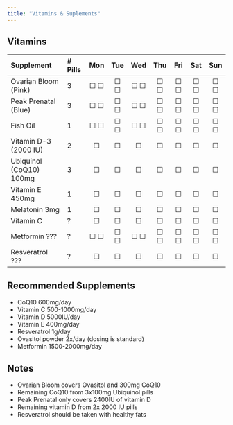 ```yaml
---
title: "Vitamins & Suplements"
---
```


## Vitamins

| Supplement                | # Pills | Mon | Tue | Wed | Thu | Fri | Sat | Sun |
|:------------|:-----|:-:|:-:|:-:|:-:|:-:|:-:|:-:|
| Ovarian Bloom (Pink)      | 3 | ☐ ☐ | ☐ ☐ | ☐ ☐ | ☐ ☐ | ☐ ☐ | ☐ ☐ | ☐ ☐ |
| Peak Prenatal (Blue)      | 3 | ☐ ☐ | ☐ ☐ | ☐ ☐ | ☐ ☐ | ☐ ☐ | ☐ ☐ | ☐ ☐ |
| Fish Oil                  | 1 | ☐ ☐ | ☐ ☐ | ☐ ☐ | ☐ ☐ | ☐ ☐ | ☐ ☐ | ☐ ☐ |
| Vitamin D-3 (2000 IU)     | 2 | ☐   | ☐   | ☐   | ☐   | ☐   | ☐   | ☐   |
| Ubiquinol (CoQ10) 100mg   | 3 | ☐   | ☐   | ☐   | ☐   | ☐   | ☐   | ☐   |
| Vitamin E 450mg           | 1 | ☐   | ☐   | ☐   | ☐   | ☐   | ☐   | ☐   |
| Melatonin 3mg             | 1 | ☐   | ☐   | ☐   | ☐   | ☐   | ☐   | ☐   |
| Vitamin C                 | ? | ☐   | ☐   | ☐   | ☐   | ☐   | ☐   | ☐   |
| Metformin ???             | ? | ☐ ☐ | ☐ ☐ | ☐ ☐ | ☐ ☐ | ☐ ☐ | ☐ ☐ | ☐ ☐ |
| Resveratrol ???           | ? | ☐   | ☐   | ☐   | ☐   | ☐   | ☐   | ☐   |

## Recommended Supplements

- CoQ10 600mg/day
- Vitamin C 500-1000mg/day
- Vitamin D 5000IU/day
- Vitamin E 400mg/day
- Resveratrol 1g/day
- Ovasitol powder 2x/day (dosing is standard)
- Metformin 1500-2000mg/day

## Notes

- Ovarian Bloom covers Ovasitol and 300mg CoQ10
- Remaining CoQ10 from 3x100mg Ubiquinol pills
- Peak Prenatal only covers 2400IU of vitamin D
- Remaining vitamin D from 2x 2000 IU pills
- Resveratrol should be taken with healthy fats
